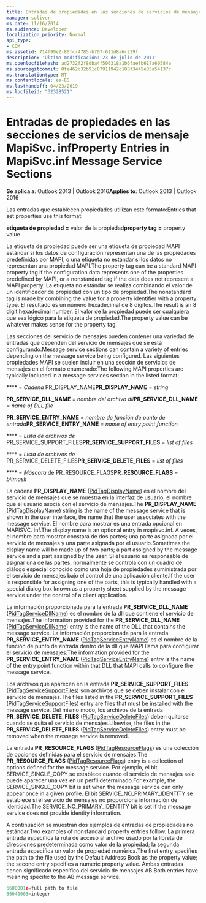 ```yaml
---
title: Entradas de propiedades en las secciones de servicios de mensaje MapiSvc. inf
manager: soliver
ms.date: 11/16/2014
ms.audience: Developer
localization_priority: Normal
api_type:
- COM
ms.assetid: 714f99e2-80fc-4785-b707-611d8a6c229f
description: 'Última modificación: 23 de julio de 2011'
ms.openlocfilehash: ad2732f2f8dba4f506318a1b6faefb617a60584a
ms.sourcegitcommit: 8fe462c32b91c87911942c188f3445e85a54137c
ms.translationtype: MT
ms.contentlocale: es-ES
ms.lasthandoff: 04/23/2019
ms.locfileid: "32328521"
---
```

# <a name="property-entries-in-mapisvcinf-message-service-sections"></a><span data-ttu-id="401ba-103">Entradas de propiedades en las secciones de servicios de mensaje MapiSvc. inf</span><span class="sxs-lookup"><span data-stu-id="401ba-103">Property Entries in MapiSvc.inf Message Service Sections</span></span>

  
  
<span data-ttu-id="401ba-104">**Se aplica a**: Outlook 2013 | Outlook 2016</span><span class="sxs-lookup"><span data-stu-id="401ba-104">**Applies to**: Outlook 2013 | Outlook 2016</span></span> 
  
<span data-ttu-id="401ba-105">Las entradas que establecen propiedades utilizan este formato:</span><span class="sxs-lookup"><span data-stu-id="401ba-105">Entries that set properties use this format:</span></span>
  
 <span data-ttu-id="401ba-106">**etiqueta de propiedad** **=** valor de la propiedad</span><span class="sxs-lookup"><span data-stu-id="401ba-106">**property tag** **=** property value</span></span> 
  
<span data-ttu-id="401ba-107">La etiqueta de propiedad puede ser una etiqueta de propiedad MAPI estándar si los datos de configuración representan una de las propiedades predefinidas por MAPI, o una etiqueta no estándar si los datos no representan una propiedad MAPI.</span><span class="sxs-lookup"><span data-stu-id="401ba-107">The property tag can be a standard MAPI property tag if the configuration data represents one of the properties predefined by MAPI, or a nonstandard tag if the data does not represent a MAPI property.</span></span> <span data-ttu-id="401ba-108">La etiqueta no estándar se realiza combinando el valor de un identificador de propiedad con un tipo de propiedad.</span><span class="sxs-lookup"><span data-stu-id="401ba-108">The nonstandard tag is made by combining the value for a property identifier with a property type.</span></span> <span data-ttu-id="401ba-109">El resultado es un número hexadecimal de 8 dígitos.</span><span class="sxs-lookup"><span data-stu-id="401ba-109">The result is an 8 digit hexadecimal number.</span></span> <span data-ttu-id="401ba-110">El valor de la propiedad puede ser cualquiera que sea lógico para la etiqueta de propiedad.</span><span class="sxs-lookup"><span data-stu-id="401ba-110">The property value can be whatever makes sense for the property tag.</span></span> 
  
<span data-ttu-id="401ba-111">Las secciones del servicio de mensajes pueden contener una variedad de entradas que dependen del servicio de mensajes que se está configurando.</span><span class="sxs-lookup"><span data-stu-id="401ba-111">Message service sections can contain a variety of entries depending on the message service being configured.</span></span> <span data-ttu-id="401ba-112">Las siguientes propiedades MAPI se suelen incluir en una sección de servicios de mensajes en el formato enumerado:</span><span class="sxs-lookup"><span data-stu-id="401ba-112">The following MAPI properties are typically included in a message services section in the listed format:</span></span>
  
 <span data-ttu-id="401ba-113">\*\*\*\* =  _Cadena_ PR_DISPLAY_NAME</span><span class="sxs-lookup"><span data-stu-id="401ba-113">**PR_DISPLAY_NAME** =  _string_</span></span>
  
 <span data-ttu-id="401ba-114">**PR_SERVICE_DLL_NAME** =  _nombre del archivo dll_</span><span class="sxs-lookup"><span data-stu-id="401ba-114">**PR_SERVICE_DLL_NAME** =  _name of DLL file_</span></span>
  
 <span data-ttu-id="401ba-115">**PR_SERVICE_ENTRY_NAME** =  _nombre de función de punto de entrada_</span><span class="sxs-lookup"><span data-stu-id="401ba-115">**PR_SERVICE_ENTRY_NAME** =  _name of entry point function_</span></span>
  
 <span data-ttu-id="401ba-116">\*\*\*\* =  _Lista de archivos de_ PR_SERVICE_SUPPORT_FILES</span><span class="sxs-lookup"><span data-stu-id="401ba-116">**PR_SERVICE_SUPPORT_FILES** =  _list of files_</span></span>
  
 <span data-ttu-id="401ba-117">\*\*\*\* =  _Lista de archivos de_ PR_SERVICE_DELETE_FILES</span><span class="sxs-lookup"><span data-stu-id="401ba-117">**PR_SERVICE_DELETE_FILES** =  _list of files_</span></span>
  
 <span data-ttu-id="401ba-118">\*\*\*\* =  _Máscara_ de PR_RESOURCE_FLAGS</span><span class="sxs-lookup"><span data-stu-id="401ba-118">**PR_RESOURCE_FLAGS** =  _bitmask_</span></span>
  
<span data-ttu-id="401ba-119">La cadena **PR_DISPLAY_NAME** ([PidTagDisplayName](pidtagdisplayname-canonical-property.md)) es el nombre del servicio de mensajes que se muestra en la interfaz de usuario, el nombre que el usuario asocia con el servicio de mensajes.</span><span class="sxs-lookup"><span data-stu-id="401ba-119">The **PR_DISPLAY_NAME** ([PidTagDisplayName](pidtagdisplayname-canonical-property.md)) string is the name of the message service that is shown in the user interface, the name that the user associates with the message service.</span></span> <span data-ttu-id="401ba-120">El nombre para mostrar es una entrada opcional en MAPISVC. inf.</span><span class="sxs-lookup"><span data-stu-id="401ba-120">The display name is an optional entry in mapisvc.inf.</span></span> <span data-ttu-id="401ba-121">A veces, el nombre para mostrar constará de dos partes; una parte asignada por el servicio de mensajes y una parte asignada por el usuario.</span><span class="sxs-lookup"><span data-stu-id="401ba-121">Sometimes the display name will be made up of two parts; a part assigned by the message service and a part assigned by the user.</span></span> <span data-ttu-id="401ba-122">Si el usuario es responsable de asignar una de las partes, normalmente se controla con un cuadro de diálogo especial conocido como una hoja de propiedades suministrada por el servicio de mensajes bajo el control de una aplicación cliente.</span><span class="sxs-lookup"><span data-stu-id="401ba-122">If the user is responsible for assigning one of the parts, this is typically handled with a special dialog box known as a property sheet supplied by the message service under the control of a client application.</span></span> 
  
<span data-ttu-id="401ba-123">La información proporcionada para la entrada **PR_SERVICE_DLL_NAME** ([PidTagServiceDllName](pidtagservicedllname-canonical-property.md)) es el nombre de la dll que contiene el servicio de mensajes.</span><span class="sxs-lookup"><span data-stu-id="401ba-123">The information provided for the **PR_SERVICE_DLL_NAME** ([PidTagServiceDllName](pidtagservicedllname-canonical-property.md)) entry is the name of the DLL that contains the message service.</span></span> <span data-ttu-id="401ba-124">La información proporcionada para la entrada **PR_SERVICE_ENTRY_NAME** ([PidTagServiceEntryName](pidtagserviceentryname-canonical-property.md)) es el nombre de la función de punto de entrada dentro de la dll que MAPI llama para configurar el servicio de mensajes.</span><span class="sxs-lookup"><span data-stu-id="401ba-124">The information provided for the **PR_SERVICE_ENTRY_NAME** ([PidTagServiceEntryName](pidtagserviceentryname-canonical-property.md)) entry is the name of the entry point function within that DLL that MAPI calls to configure the message service.</span></span> 
  
<span data-ttu-id="401ba-125">Los archivos que aparecen en la entrada **PR_SERVICE_SUPPORT_FILES** ([PidTagServiceSupportFiles](pidtagservicesupportfiles-canonical-property.md)) son archivos que se deben instalar con el servicio de mensajes.</span><span class="sxs-lookup"><span data-stu-id="401ba-125">The files listed in the **PR_SERVICE_SUPPORT_FILES** ([PidTagServiceSupportFiles](pidtagservicesupportfiles-canonical-property.md)) entry are files that must be installed with the message service.</span></span> <span data-ttu-id="401ba-126">Del mismo modo, los archivos de la entrada **PR_SERVICE_DELETE_FILES** ([PidTagServiceDeleteFiles](pidtagservicedeletefiles-canonical-property.md)) deben quitarse cuando se quita el servicio de mensajes.</span><span class="sxs-lookup"><span data-stu-id="401ba-126">Likewise, the files in the **PR_SERVICE_DELETE_FILES** ([PidTagServiceDeleteFiles](pidtagservicedeletefiles-canonical-property.md)) entry must be removed when the message service is removed.</span></span> 
  
<span data-ttu-id="401ba-127">La entrada **PR_RESOURCE_FLAGS** ([PidTagResourceFlags](pidtagresourceflags-canonical-property.md)) es una colección de opciones definidas para el servicio de mensajes.</span><span class="sxs-lookup"><span data-stu-id="401ba-127">The **PR_RESOURCE_FLAGS** ([PidTagResourceFlags](pidtagresourceflags-canonical-property.md)) entry is a collection of options defined for the message service.</span></span> <span data-ttu-id="401ba-128">Por ejemplo, el bit SERVICE_SINGLE_COPY se establece cuando el servicio de mensajes solo puede aparecer una vez en un perfil determinado.</span><span class="sxs-lookup"><span data-stu-id="401ba-128">For example, the SERVICE_SINGLE_COPY bit is set when the message service can only appear once in a given profile.</span></span> <span data-ttu-id="401ba-129">El bit SERVICE_NO_PRIMARY_IDENTITY se establece si el servicio de mensajes no proporciona información de identidad.</span><span class="sxs-lookup"><span data-stu-id="401ba-129">The SERVICE_NO_PRIMARY_IDENTITY bit is set if the message service does not provide identity information.</span></span> 
  
<span data-ttu-id="401ba-130">A continuación se muestran dos ejemplos de entradas de propiedades no estándar.</span><span class="sxs-lookup"><span data-stu-id="401ba-130">Two examples of nonstandard property entries follow.</span></span> <span data-ttu-id="401ba-131">La primera entrada especifica la ruta de acceso al archivo usado por la libreta de direcciones predeterminada como valor de la propiedad; la segunda entrada especifica un valor de propiedad numérica.</span><span class="sxs-lookup"><span data-stu-id="401ba-131">The first entry specifies the path to the file used by the Default Address Book as the property value; the second entry specifies a numeric property value.</span></span> <span data-ttu-id="401ba-132">Ambas entradas tienen significado específico del servicio de mensajes AB.</span><span class="sxs-lookup"><span data-stu-id="401ba-132">Both entries have meaning specific to the AB message service.</span></span>
  
```cpp
6600001e=full path to file
66040003=integer

```


